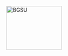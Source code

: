 <img src="https://www.bgsu.edu/content/dam/BGSU/news/2020/08/BEEG8396.jpg" alt="BGSU" width=150 height=120/>
